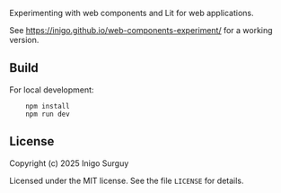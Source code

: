 
Experimenting with web components and Lit for web applications.

See https://inigo.github.io/web-components-experiment/ for a working version.

## Build

For local development:

```
    npm install
    npm run dev
```


## License

Copyright (c) 2025 Inigo Surguy

Licensed under the MIT license. See the file `LICENSE` for details.